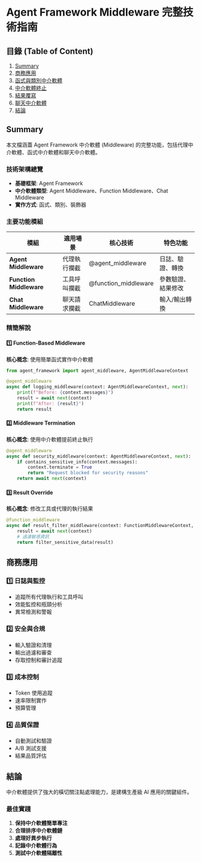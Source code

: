 # Agent Framework Middleware 完整技術指南

## 目錄 (Table of Content)

1. [Summary](#summary)
2. [商務應用](#商務應用)
3. [函式與類別中介軟體](#1-函式與類別中介軟體)
4. [中介軟體終止](#2-中介軟體終止)
5. [結果覆寫](#3-結果覆寫)
6. [聊天中介軟體](#4-聊天中介軟體)
7. [結論](#結論)

## Summary

本文檔涵蓋 Agent Framework 中介軟體 (Middleware) 的完整功能，包括代理中介軟體、函式中介軟體和聊天中介軟體。

### 技術架構總覽
- **基礎框架**: Agent Framework
- **中介軟體類型**: Agent Middleware、Function Middleware、Chat Middleware
- **實作方式**: 函式、類別、裝飾器

### 主要功能模組
| 模組 | 適用場景 | 核心技術 | 特色功能 |
| ---- | -------- | -------- | -------- |
| **Agent Middleware** | 代理執行攔截 | @agent_middleware | 日誌、驗證、轉換 |
| **Function Middleware** | 工具呼叫攔截 | @function_middleware | 參數驗證、結果修改 |
| **Chat Middleware** | 聊天請求攔截 | ChatMiddleware | 輸入/輸出轉換 |

### 精簡解說

#### 1️⃣ Function-Based Middleware
**核心概念**: 使用簡單函式實作中介軟體

```python
from agent_framework import agent_middleware, AgentMiddlewareContext

@agent_middleware
async def logging_middleware(context: AgentMiddlewareContext, next):
    print(f"Before: {context.messages}")
    result = await next(context)
    print(f"After: {result}")
    return result
```

#### 2️⃣ Middleware Termination
**核心概念**: 使用中介軟體提前終止執行

```python
@agent_middleware
async def security_middleware(context: AgentMiddlewareContext, next):
    if contains_sensitive_info(context.messages):
        context.terminate = True
        return "Request blocked for security reasons"
    return await next(context)
```

#### 3️⃣ Result Override
**核心概念**: 修改工具或代理的執行結果

```python
@function_middleware
async def result_filter_middleware(context: FunctionMiddlewareContext, next):
    result = await next(context)
    # 過濾敏感資訊
    return filter_sensitive_data(result)
```

## 商務應用

### 1️⃣ 日誌與監控
- 追蹤所有代理執行和工具呼叫
- 效能監控和瓶頸分析
- 異常檢測和警報

### 2️⃣ 安全與合規
- 輸入驗證和清理
- 輸出過濾和審查
- 存取控制和審計追蹤

### 3️⃣ 成本控制
- Token 使用追蹤
- 速率限制實作
- 預算管理

### 4️⃣ 品質保證
- 自動測試和驗證
- A/B 測試支援
- 結果品質評估

## 結論

中介軟體提供了強大的橫切關注點處理能力，是建構生產級 AI 應用的關鍵組件。

### 最佳實踐

1. **保持中介軟體簡單專注**
2. **合理排序中介軟體鏈**
3. **處理好異步執行**
4. **記錄中介軟體行為**
5. **測試中介軟體隔離性**
